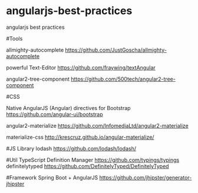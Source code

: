 # angularjs-best-practices
angularjs best practices

#Tools

allmighty-autocomplete
https://github.com/JustGoscha/allmighty-autocomplete

powerful Text-Editor
https://github.com/fraywing/textAngular

angular2-tree-component
https://github.com/500tech/angular2-tree-component

#CSS

Native AngularJS (Angular) directives for Bootstrap
https://github.com/angular-ui/bootstrap

angular2-materialize
https://github.com/InfomediaLtd/angular2-materialize

materialize-css
http://krescruz.github.io/angular-materialize/

#JS Library
lodash
https://github.com/lodash/lodash/

#Util
TypeScript Definition Manager https://github.com/typings/typings
definitelytyped https://github.com/DefinitelyTyped/DefinitelyTyped

#Framework
Spring Boot + AngularJS
https://github.com/jhipster/generator-jhipster


